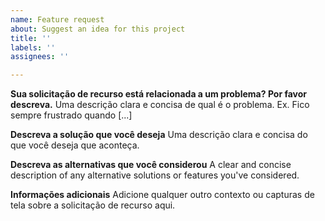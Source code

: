 ```yaml
---
name: Feature request
about: Suggest an idea for this project
title: ''
labels: ''
assignees: ''

---
```


**Sua solicitação de recurso está relacionada a um problema? Por favor descreva.**
Uma descrição clara e concisa de qual é o problema. Ex. Fico sempre frustrado quando [...]

**Descreva a solução que você deseja**
Uma descrição clara e concisa do que você deseja que aconteça.

**Descreva as alternativas que você considerou**
A clear and concise description of any alternative solutions or features you've considered.

**Informações adicionais**
Adicione qualquer outro contexto ou capturas de tela sobre a solicitação de recurso aqui.
